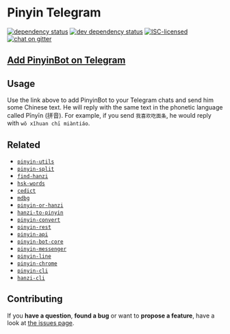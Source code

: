 # Pinyin Telegram

[![dependency status](https://img.shields.io/david/pepebecker/pinyin-telegram.svg)](https://david-dm.org/pepebecker/pinyin-telegram)
[![dev dependency status](https://img.shields.io/david/dev/pepebecker/pinyin-telegram.svg)](https://david-dm.org/pepebecker/pinyin-telegram#info=devDependencies)
[![ISC-licensed](https://img.shields.io/github/license/pepebecker/pinyin-telegram.svg)](https://choosealicense.com/licenses/isc/)
[![chat on gitter](https://badges.gitter.im/pepebecker.svg)](https://gitter.im/pepebecker)

## [Add PinyinBot on Telegram](http://t.me/pinyin_bot)

## Usage

Use the link above to add PinyinBot to your Telegram chats and send him some Chinese text. He will reply with the same text in the phonetic language called Pīnyīn (拼音). For example, if you send `我喜欢吃面条`, he would reply with `wǒ xǐhuan chī miàntiáo`.

## Related

- [`pinyin-utils`](https://github.com/pepebecker/pinyin-utils)
- [`pinyin-split`](https://github.com/pepebecker/pinyin-split)
- [`find-hanzi`](https://github.com/pepebecker/find-hanzi)
- [`hsk-words`](https://github.com/pepebecker/hsk-words)
- [`cedict`](https://github.com/pepebecker/cedict)
- [`mdbg`](https://github.com/pepebecker/mdbg)
- [`pinyin-or-hanzi`](https://github.com/pepebecker/pinyin-or-hanzi)
- [`hanzi-to-pinyin`](https://github.com/pepebecker/hanzi-to-pinyin)
- [`pinyin-convert`](https://github.com/pepebecker/pinyin-convert)
- [`pinyin-rest`](https://github.com/pepebecker/pinyin-rest)
- [`pinyin-api`](https://github.com/pepebecker/pinyin-api)
- [`pinyin-bot-core`](https://github.com/pepebecker/pinyin-bot-core)
- [`pinyin-messenger`](https://github.com/pepebecker/pinyin-messenger)
- [`pinyin-line`](https://github.com/pepebecker/pinyin-line)
- [`pinyin-chrome`](https://github.com/pepebecker/pinyin-chrome)
- [`pinyin-cli`](https://github.com/pepebecker/pinyin-cli)
- [`hanzi-cli`](https://github.com/pepebecker/hanzi-cli)

## Contributing

If you **have a question**, **found a bug** or want to **propose a feature**, have a look at [the issues page](https://github.com/pepebecker/pinyin-telegram/issues).
